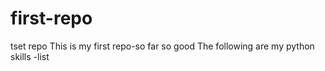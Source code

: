 # first-repo
 tset repo
 This is my first repo-so far so good
 The following are my python skills
 -list
 

